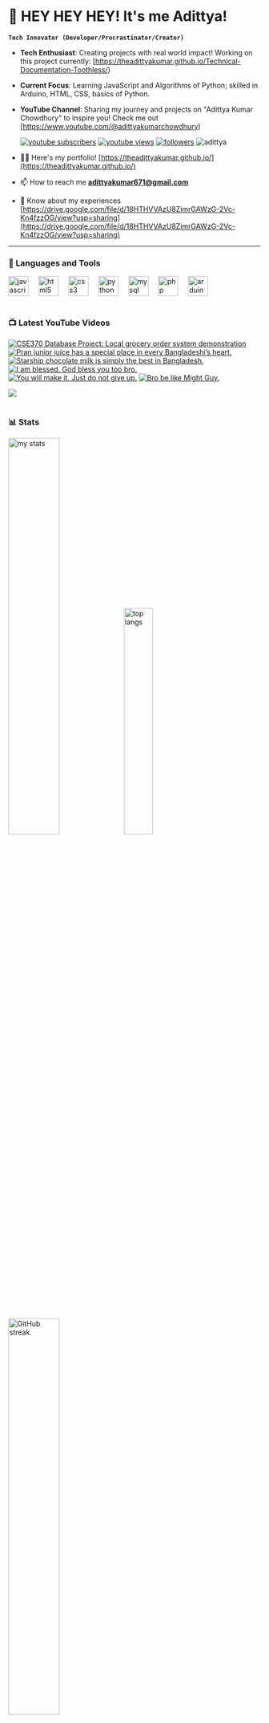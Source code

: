 # 👑 HEY HEY HEY! It's me Adittya!

**`Tech Innovator (Developer/Procrastinator/Creator)`**

- **Tech Enthusiast**: Creating projects with real world impact! Working on this project currently: [https://theadittyakumar.github.io/Technical-Documentation-Toothless/)
- **Current Focus**: Learning JavaScript and Algorithms of Python; skilled in Arduino, HTML, CSS, basics of Python.
- **YouTube Channel**: Sharing my journey and projects on "Adittya Kumar Chowdhury" to inspire you! Check me out [https://www.youtube.com/@adittyakumarchowdhury) 

   <p align="left">
      <a href="https://www.youtube.com/channel/UCu68HfYtlcXFI7kNhnSdspA?sub_confirmation=1">
         <img alt="youtube subscribers" title="Subscribe to my YouTube channel" src="https://custom-icon-badges.demolab.com/youtube/channel/subscribers/UCu68HfYtlcXFI7kNhnSdspA?color=%23E05D44&label=SUBSCRIBE&logo=video&logoColor=white&style=for-the-badge&labelColor=CE4630"/></a> 
      <a href="https://www.youtube.com/c/adittyakumarchowdhury">
         <img alt="youtube views" title="YouTube views" src="https://custom-icon-badges.demolab.com/youtube/channel/views/UCu68HfYtlcXFI7kNhnSdspA?color=%23E1AD0E&logo=eye&logoColor=white&style=for-the-badge&labelColor=C79600"/></a> 
      <a href="https://github.com/TheAdittyaKumar?tab=followers">
         <img alt="followers" title="Follow me on Github" src="https://custom-icon-badges.demolab.com/github/followers/TheAdittyaKumar?color=236ad3&labelColor=1155ba&style=for-the-badge&logo=person-add&label=Follow&logoColor=white"/></a>
      <img src="https://komarev.com/ghpvc/?username=TheAdittyaKumar&label=Profile%20views&color=0e75b6&style=flat" alt="adittya" />
   </p>


- 👨‍💻 Here's my portfolio! [https://theadittyakumar.github.io/](https://theadittyakumar.github.io/)

- 📫 How to reach me **adittyakumar671@gmail.com**

- 📄 Know about my experiences [https://drive.google.com/file/d/18HTHVVAzU8ZimrGAWzG-2Vc-Kn4fzzOG/view?usp=sharing](https://drive.google.com/file/d/18HTHVVAzU8ZimrGAWzG-2Vc-Kn4fzzOG/view?usp=sharing)

---

### 🧰 Languages and Tools

<div align="left">
  <img src="https://cdn.jsdelivr.net/gh/devicons/devicon/icons/javascript/javascript-original.svg" height="40" alt="javascript logo"  />
  <img width="12" />
  <img src="https://cdn.jsdelivr.net/gh/devicons/devicon/icons/html5/html5-original.svg" height="40" alt="html5 logo"  />
  <img width="12" />
  <img src="https://cdn.jsdelivr.net/gh/devicons/devicon/icons/css3/css3-original.svg" height="40" alt="css3 logo"  />
  <img width="12" />
  <img src="https://cdn.jsdelivr.net/gh/devicons/devicon/icons/python/python-original.svg" height="40" alt="python logo"  />
  <img width="12" />
  <img src="https://cdn.jsdelivr.net/gh/devicons/devicon/icons/mysql/mysql-original.svg" height="40" alt="mysql logo"  />
  <img width="12" />
  <img src="https://cdn.jsdelivr.net/gh/devicons/devicon/icons/php/php-original.svg" height="40" alt="php logo"  />
  <img width="12" />
  <img src="https://cdn.jsdelivr.net/gh/devicons/devicon/icons/arduino/arduino-original.svg" height="40" alt="arduino logo"  />
</div>


#

### 📺 Latest YouTube Videos

<!-- BEGIN YOUTUBE-CARDS -->
[![CSE370 Database Project: Local grocery order system demonstration](https://ytcards.demolab.com/?id=mNmpDCrXGgo&title=CSE370+Database+Project%3A+Local+grocery+order+system+demonstration&lang=en&timestamp=1747380094&background_color=%230d1117&title_color=%23ffffff&stats_color=%23dedede&max_title_lines=1&width=250&border_radius=5 "CSE370 Database Project: Local grocery order system demonstration")](https://www.youtube.com/watch?v=mNmpDCrXGgo)
[![Pran junior juice has a special place in every Bangladeshi’s heart.](https://ytcards.demolab.com/?id=6oTWK6lyEBE&title=Pran+junior+juice+has+a+special+place+in+every+Bangladeshi%E2%80%99s+heart.&lang=en&timestamp=1747032058&background_color=%230d1117&title_color=%23ffffff&stats_color=%23dedede&max_title_lines=1&width=250&border_radius=5 "Pran junior juice has a special place in every Bangladeshi’s heart.")](https://www.youtube.com/watch?v=6oTWK6lyEBE)
[![Starship chocolate milk is simply the best in Bangladesh.](https://ytcards.demolab.com/?id=t78w7rKTmxg&title=Starship+chocolate+milk+is+simply+the+best+in+Bangladesh.&lang=en&timestamp=1746958604&background_color=%230d1117&title_color=%23ffffff&stats_color=%23dedede&max_title_lines=1&width=250&border_radius=5 "Starship chocolate milk is simply the best in Bangladesh.")](https://www.youtube.com/watch?v=t78w7rKTmxg)
[![I am blessed. God bless you too bro.](https://ytcards.demolab.com/?id=EuSgffni8og&title=I+am+blessed.+God+bless+you+too+bro.&lang=en&timestamp=1746951905&background_color=%230d1117&title_color=%23ffffff&stats_color=%23dedede&max_title_lines=1&width=250&border_radius=5 "I am blessed. God bless you too bro.")](https://www.youtube.com/watch?v=EuSgffni8og)
[![You will make it. Just do not give up.](https://ytcards.demolab.com/?id=OEEr4Yer9IY&title=You+will+make+it.+Just+do+not+give+up.&lang=en&timestamp=1746891723&background_color=%230d1117&title_color=%23ffffff&stats_color=%23dedede&max_title_lines=1&width=250&border_radius=5 "You will make it. Just do not give up.")](https://www.youtube.com/watch?v=OEEr4Yer9IY)
[![Bro be like Might Guy.](https://ytcards.demolab.com/?id=b1o43xR4tyA&title=Bro+be+like+Might+Guy.&lang=en&timestamp=1746858305&background_color=%230d1117&title_color=%23ffffff&stats_color=%23dedede&max_title_lines=1&width=250&border_radius=5 "Bro be like Might Guy.")](https://www.youtube.com/watch?v=b1o43xR4tyA)
<!-- END YOUTUBE-CARDS -->

[<img src="https://custom-icon-badges.demolab.com/badge/-Subscribe%20For%20More-red?style=for-the-badge&logo=video&logoColor=white"/>](https://www.youtube.com/channel/UCu68HfYtlcXFI7kNhnSdspA?sub_confirmation=1)

#

### 📊 Stats

<div align="left">
  <img alt="my stats" width="45%" src="https://github-readme-stats.vercel.app/api?username=TheAdittyaKumar&show_icons=true&hide_border=true&theme=vision-friendly-dark" />
  <img alt="top langs" width="34%" src="https://github-readme-stats.vercel.app/api/top-langs/?username=TheAdittyaKumar&layout=compact&hide_border=true&theme=vision-friendly-dark" />
  <img alt="GitHub streak" width="45%" src="https://github-readme-streak-stats.herokuapp.com/?user=TheAdittyaKumar&theme=vision-friendly-dark&hide_border=true" />

</div>



<!-- ![GitHub Streak](https://streak-stats.demolab.com?user=TheAdittyaKumar&theme=swift&border_radius=4.5) -->
#

